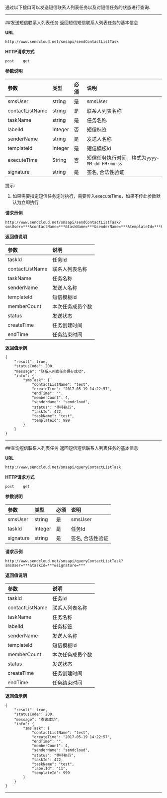 通过以下接口可以发送短信联系人列表任务以及对短信任务的状态进行查询.
- - - 
##发送短信联系人列表任务
返回短信短信联系人列表任务的基本信息
    
**URL**    
```
http://www.sendcloud.net/smsapi/sendContactListTask
```
    
**HTTP请求方式**
```
post    get
```
  
**参数说明** 
    
|参数|类型|必须|说明|
|:---|:---|:---|:---|
|smsUser|string|是|smsUser|
|contactListName|string|是|联系人列表名称|
|taskName|string|是|任务名称|
|labelId|Integer|否|短信标签|
|senderName|string|是|发送人名称|
|templateId|Integer|是|短信模板Id|
|executeTime|String|否|短信任务执行时间，格式为`yyyy-MM-dd HH:mm:ss`|
|signature|string|是|签名, 合法性验证|

提示:

1. 如果需要指定短信任务定时执行，需要传入executeTime，如果不传此参数默认为立即执行

**请求示例**
```
http://www.sendcloud.net/smsapi/sendContactListTask?smsUser=***&contactName=***&taskName=***&senderName=***&templateId=***&signature=***
```

**返回值说明**

|参数|说明|
|:---|:---|
|taskId|任务Id|
|contactListName|联系人列表名称|
|taskName|任务名称|
|senderName|发送人名称|
|templateId|短信模板Id|
|memberCount|本次任务成员个数|
|status|发送状态|
|createTime|任务创建时间|
|endTime|任务结束时间|

**返回值示例**
```
{
	"result": true,
	"statusCode": 200,
	"message": "联系人列表任务保存成功",
	"info": {
		"smsTask": {
			"contactListName": "test",
			"createTime": "2017-05-19 14:22:57",
			"endTime": "",
			"memberCount": 4,
			"senderName": "sendcloud",
			"status": "等待执行",
			"taskId": 472,
			"taskName": "test",
			"templateId": 999
		}
	}
}
```

- - -  
##查询短信联系人列表任务
返回短信短信联系人列表任务的基本信息
    
**URL**    
```
http://www.sendcloud.net/smsapi/queryContactListTask
```
    
**HTTP请求方式**
```
post    get
```
  
**参数说明** 
    
|参数|类型|必须|说明|
|:---|:---|:---|:---|
|smsUser|string|是|smsUser|
|taskId|Integer|是|任务Id|
|signature|string|是|签名, 合法性验证|


**请求示例**
```
http://www.sendcloud.net/smsapi/queryContactListTask?smsUser=***&taskId=***&signature=***
```

**返回值说明**

|参数|说明|
|:---|:---|
|taskId|任务Id|
|contactListName|联系人列表名称|
|taskName|任务名称|
|labelId|任务标签|
|senderName|发送人名称|
|templateId|短信模板Id|
|memberCount|本次任务成员个数|
|status|发送状态|
|createTime|任务创建时间|
|endTime|任务结束时间|    

**返回值示例**
```
{
	"result": true,
	"statusCode": 200,
	"message": "查询成功",
	"info": {
		"smsTask": {
			"contactListName": "test",
			"createTime": "2017-05-19 14:22:57",
			"endTime": "",
			"memberCount": 4,
			"senderName": "sendcloud",
			"status": "等待执行",
			"taskId": 472,
			"taskName": "test",
			"labelId": "11",
			"templateId": 999
		}
	}
}
```

- - -

